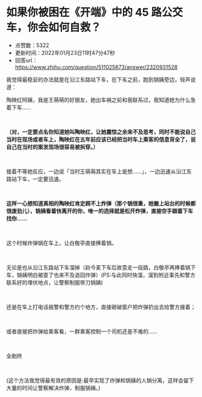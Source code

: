 # 如果你被困在《开端》中的 45 路公交车，你会如何自救？
- 点赞数：5322
- 更新时间：2022年01月23日11时47分47秒
- 回答url：https://www.zhihu.com/question/511025673/answer/2320931528
<body>
 <p data-pid="vQuru2DU">我觉得最稳妥的办法就是在沿江东路站下车，在下车之前，跑到锅姨旁边，轻声说道：</p>
 <p data-pid="qkBlmRTr">陶映红阿姨，我是王萌萌的好朋友，她出车祸之前和我联系过，我知道她为什么急着下车……</p>
 <p class="ztext-empty-paragraph"><br></p>
 <p data-pid="qtQXhaHh"><b>（对，一定要点名你知道她叫陶映红，让她震惊之余来不及思考，同时不能说自己当时在现场或者车上，陶映红在五年前应该已经把当时车上乘客的信息背全了，说自己在当时的案发现场很容易被拆穿。）</b></p>
 <p class="ztext-empty-paragraph"><br></p>
 <p data-pid="kZ5fO_Jt">接着不等她反应，一边说「当时王萌萌其实在车上是想……」，一边迅速从沿江东路站下车，一定要迅速。</p>
 <p class="ztext-empty-paragraph"><br></p>
 <p data-pid="4wNLYuqh"><b>这样一心想知道真相的陶映红肯定顾不上炸弹（那个锅很重，她搬上站台的时候都很废劲儿），锅姨看着快离开的你，唯一的选择就是松开炸弹，直接空手跟着下车找你……</b></p>
 <p class="ztext-empty-paragraph"><br></p>
 <p data-pid="fsya75w9">这个时候炸弹锅在车上，让白敬亭直接捧着锅。</p>
 <p class="ztext-empty-paragraph"><br></p>
 <p data-pid="u_fqdx-7">无论是也从沿江东路站下车溜掉（赵今麦下车后故意走一段路，白敬亭再捧着锅下车，锅姨明白被耍了也来不及追回炸弹）(PS:与此同时快溜，溜到附近事先和警方联系好的埋伏地点，让警察制服带刀锅姨)</p>
 <p class="ztext-empty-paragraph"><br></p>
 <p data-pid="hZVG9Atx">还是在车上打电话报警和警方约个地方，直接砸破窗户把炸弹扔出去给警方接着；</p>
 <p class="ztext-empty-paragraph"><br></p>
 <p data-pid="AzruPccL">或者直接把炸弹给乘客看，一群乘客控制一个司机还是不难的……</p>
 <p class="ztext-empty-paragraph"><br></p>
 <p data-pid="WyiBp1d1">全剧终</p>
 <p class="ztext-empty-paragraph"><br></p>
 <p data-pid="IOnVwCC_">(这个方法我觉得最有效的原因是:最早实现了炸弹和锅姨的人锅分离，这样会留下大量的时间让警察解决炸弹，制服锅姨。)</p>
</body>